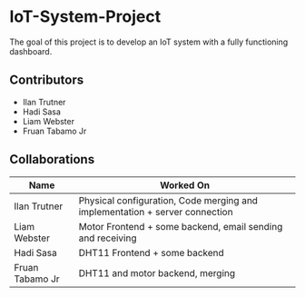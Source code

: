 # IoT-System-Project
The goal of this project is to develop an IoT system with a fully functioning dashboard.
## Contributors
- Ilan Trutner
- Hadi Sasa
- Liam Webster
- Fruan Tabamo Jr
## Collaborations
| Name            | Worked On                                                                   |
|-----------------|-----------------------------------------------------------------------------|
| Ilan Trutner    | Physical configuration, Code merging and implementation + server connection |
| Liam Webster    | Motor Frontend + some backend, email sending and receiving                  |
| Hadi Sasa       | DHT11 Frontend + some backend                                               |
| Fruan Tabamo Jr | DHT11 and motor backend, merging                                            |

